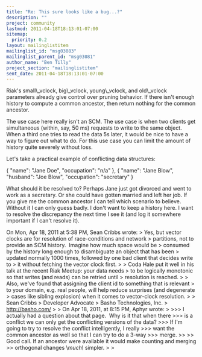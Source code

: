```yaml
---
title: "Re: This sure looks like a bug...?"
description: ""
project: community
lastmod: 2011-04-18T18:13:01-07:00
sitemap:
  priority: 0.2
layout: mailinglistitem
mailinglist_id: "msg03083"
mailinglist_parent_id: "msg03081"
author_name: "Ben Tilly"
project_section: "mailinglistitem"
sent_date: 2011-04-18T18:13:01-07:00
---
```



Riak's small\\_vclock, big\\_vclock, young\\_vclock, and old\\_vclock
parameters already give control over pruning behavior. If there isn't
enough history to compute a common ancestor, then return nothing for
the common ancestor.

The use case here really isn't an SCM. The use case is when two
clients get simultaneous (within, say, 50 ms) requests to write to the
same object. When a third one tries to read the data 5s later, it
would be nice to have a way to figure out what to do. For this use
case you can limit the amount of history quite severely without loss.

Let's take a practical example of conflicting data structures:

 {
 "name": "Jane Doe",
 "occupation": "n/a"
 },
 {
 "name": "Jane Blow",
 "husband": "Joe Blow",
 "occupation": "secretary"
 }

What should it be resolved to? Perhaps Jane just got divorced and
went to work as a secretary. Or she could have gotten married and
left her job. If you give me the common ancestor I can tell which
scenario to believe. Without it I can only guess badly. I don't want
to keep a history here. I want to resolve the discrepancy the next
time I see it (and log it somewhere important if I can't resolve it).

On Mon, Apr 18, 2011 at 5:38 PM, Sean Cribbs  wrote:
&gt; Yes, but vector clocks are for resolution of race-conditions and network 
&gt; partitions, not to provide an SCM history.  Imagine how much space would be 
&gt; consumed by the history long enough to disambiguate an object that has been 
&gt; updated normally 1000 times, followed by one bad client that decides write to 
&gt; it without fetching the vector clock first.
&gt;
&gt; Coda Hale put it well in his talk at the recent Riak Meetup: your data needs 
&gt; to be logically monotonic so that writes (and reads) can be retried until 
&gt; resolution is reached.
&gt;
&gt; Also, we've found that assigning the client id to something that is relevant 
&gt; to your domain, e.g. real people, will help reduce surprises (and degenerate 
&gt; cases like sibling explosion) when it comes to vector-clock resolution.
&gt;
&gt; Sean Cribbs 
&gt; Developer Advocate
&gt; Basho Technologies, Inc.
&gt; http://basho.com/
&gt;
&gt; On Apr 18, 2011, at 8:15 PM, Aphyr wrote:
&gt;
&gt;&gt;&gt; I actually had a question about that page.  Why is it that when there
&gt;&gt;&gt; is a conflict we can only get the conflicting versions of the data?
&gt;&gt;&gt; If I'm going to try to resolve the conflict intelligently, I really
&gt;&gt;&gt; want the common ancestor as well so that I can try to do a 3-way
&gt;&gt;&gt; merge.
&gt;&gt;
&gt;&gt; Good call. If an ancestor were available it would make counting and merging 
&gt;&gt; orthogonal changes \\*much\\* simpler.
&gt;
&gt;

